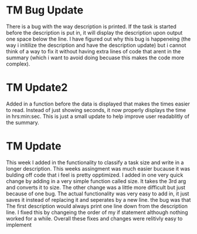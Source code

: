 # TM Bug Update
There is a bug with the way description is printed. If the task is started before the description is put in, it will display the 
description upon output one space below the line. I have figured out why this bug is happeneing (the way i initilize the description and
have the description update) but i cannot think of a way to fix it without having extra lines of code that arent in the summary (which 
i want to avoid doing becuase this makes the code more complex).

# TM Update2
Added in a function before the data is displayed that makes the times easier to read.
Instead of just showing seconds, it now properly displays the time in hrs:min:sec.
This is just a small update to help improve user readablitly of the summary.

# TM Update
This week I added in the functionality to classify a task size and write in a longer description.
This weeks assingment was much easier bucause it was bulding off code that i feel is pretty opptimized.
I added in one very quick change by adding in a very simple function called size.
It takes the 3rd arg and converts it to size.
The other change was a little more difficult but just because of one bug.
The actual functionality was very easy to add in, it just saves it instead of replacing it and seperates by a new line.
the bug was that The first description would always print one line down from the description line.
I fixed this by changeing the order of my if statement although nothing worked for a while.
Overall these fixes and changes were relitivly easy to implement
